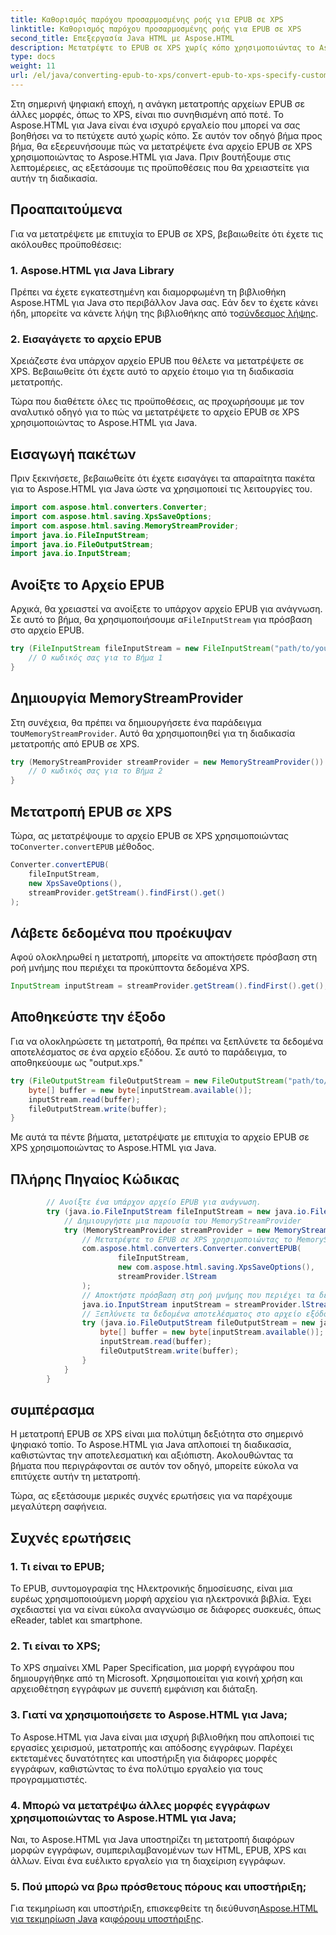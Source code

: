 ```yaml
---
title: Καθορισμός παρόχου προσαρμοσμένης ροής για EPUB σε XPS
linktitle: Καθορισμός παρόχου προσαρμοσμένης ροής για EPUB σε XPS
second_title: Επεξεργασία Java HTML με Aspose.HTML
description: Μετατρέψτε το EPUB σε XPS χωρίς κόπο χρησιμοποιώντας το Aspose.HTML για Java. Ακολουθήστε αυτόν τον οδηγό βήμα προς βήμα για μια απρόσκοπτη διαδικασία μετατροπής.
type: docs
weight: 11
url: /el/java/converting-epub-to-xps/convert-epub-to-xps-specify-custom-stream-provider/
---
```

Στη σημερινή ψηφιακή εποχή, η ανάγκη μετατροπής αρχείων EPUB σε άλλες μορφές, όπως το XPS, είναι πιο συνηθισμένη από ποτέ. Το Aspose.HTML για Java είναι ένα ισχυρό εργαλείο που μπορεί να σας βοηθήσει να το πετύχετε αυτό χωρίς κόπο. Σε αυτόν τον οδηγό βήμα προς βήμα, θα εξερευνήσουμε πώς να μετατρέψετε ένα αρχείο EPUB σε XPS χρησιμοποιώντας το Aspose.HTML για Java. Πριν βουτήξουμε στις λεπτομέρειες, ας εξετάσουμε τις προϋποθέσεις που θα χρειαστείτε για αυτήν τη διαδικασία.

## Προαπαιτούμενα

Για να μετατρέψετε με επιτυχία το EPUB σε XPS, βεβαιωθείτε ότι έχετε τις ακόλουθες προϋποθέσεις:

### 1. Aspose.HTML για Java Library

 Πρέπει να έχετε εγκατεστημένη και διαμορφωμένη τη βιβλιοθήκη Aspose.HTML για Java στο περιβάλλον Java σας. Εάν δεν το έχετε κάνει ήδη, μπορείτε να κάνετε λήψη της βιβλιοθήκης από το[σύνδεσμος λήψης](https://releases.aspose.com/html/java/).

### 2. Εισαγάγετε το αρχείο EPUB

Χρειάζεστε ένα υπάρχον αρχείο EPUB που θέλετε να μετατρέψετε σε XPS. Βεβαιωθείτε ότι έχετε αυτό το αρχείο έτοιμο για τη διαδικασία μετατροπής.

Τώρα που διαθέτετε όλες τις προϋποθέσεις, ας προχωρήσουμε με τον αναλυτικό οδηγό για το πώς να μετατρέψετε το αρχείο EPUB σε XPS χρησιμοποιώντας το Aspose.HTML για Java.

## Εισαγωγή πακέτων

Πριν ξεκινήσετε, βεβαιωθείτε ότι έχετε εισαγάγει τα απαραίτητα πακέτα για το Aspose.HTML για Java ώστε να χρησιμοποιεί τις λειτουργίες του.

```java
import com.aspose.html.converters.Converter;
import com.aspose.html.saving.XpsSaveOptions;
import com.aspose.html.saving.MemoryStreamProvider;
import java.io.FileInputStream;
import java.io.FileOutputStream;
import java.io.InputStream;
```

## Ανοίξτε το Αρχείο EPUB

 Αρχικά, θα χρειαστεί να ανοίξετε το υπάρχον αρχείο EPUB για ανάγνωση. Σε αυτό το βήμα, θα χρησιμοποιήσουμε α`FileInputStream` για πρόσβαση στο αρχείο EPUB.

```java
try (FileInputStream fileInputStream = new FileInputStream("path/to/your/input.epub")) {
    // Ο κωδικός σας για το Βήμα 1
}
```

## Δημιουργία MemoryStreamProvider

 Στη συνέχεια, θα πρέπει να δημιουργήσετε ένα παράδειγμα του`MemoryStreamProvider`. Αυτό θα χρησιμοποιηθεί για τη διαδικασία μετατροπής από EPUB σε XPS.

```java
try (MemoryStreamProvider streamProvider = new MemoryStreamProvider()) {
    // Ο κωδικός σας για το Βήμα 2
}
```

## Μετατροπή EPUB σε XPS

 Τώρα, ας μετατρέψουμε το αρχείο EPUB σε XPS χρησιμοποιώντας το`Converter.convertEPUB` μέθοδος.

```java
Converter.convertEPUB(
    fileInputStream,
    new XpsSaveOptions(),
    streamProvider.getStream().findFirst().get()
);
```

## Λάβετε δεδομένα που προέκυψαν

Αφού ολοκληρωθεί η μετατροπή, μπορείτε να αποκτήσετε πρόσβαση στη ροή μνήμης που περιέχει τα προκύπτοντα δεδομένα XPS.

```java
InputStream inputStream = streamProvider.getStream().findFirst().get();
```

## Αποθηκεύστε την έξοδο

Για να ολοκληρώσετε τη μετατροπή, θα πρέπει να ξεπλύνετε τα δεδομένα αποτελέσματος σε ένα αρχείο εξόδου. Σε αυτό το παράδειγμα, το αποθηκεύουμε ως "output.xps."

```java
try (FileOutputStream fileOutputStream = new FileOutputStream("path/to/your/output.xps")) {
    byte[] buffer = new byte[inputStream.available()];
    inputStream.read(buffer);
    fileOutputStream.write(buffer);
}
```

Με αυτά τα πέντε βήματα, μετατρέψατε με επιτυχία το αρχείο EPUB σε XPS χρησιμοποιώντας το Aspose.HTML για Java.

## Πλήρης Πηγαίος Κώδικας
```java
        // Ανοίξτε ένα υπάρχον αρχείο EPUB για ανάγνωση.
        try (java.io.FileInputStream fileInputStream = new java.io.FileInputStream(Resources.input("input.epub"))) {
            // Δημιουργήστε μια παρουσία του MemoryStreamProvider
            try (MemoryStreamProvider streamProvider = new MemoryStreamProvider()) {
                // Μετατρέψτε το EPUB σε XPS χρησιμοποιώντας το MemoryStreamProvider
                com.aspose.html.converters.Converter.convertEPUB(
                        fileInputStream,
                        new com.aspose.html.saving.XpsSaveOptions(),
                        streamProvider.lStream
                );
                // Αποκτήστε πρόσβαση στη ροή μνήμης που περιέχει τα δεδομένα που προέκυψαν
                java.io.InputStream inputStream = streamProvider.lStream.stream().findFirst().get();
                // Ξεπλύνετε τα δεδομένα αποτελέσματος στο αρχείο εξόδου
                try (java.io.FileOutputStream fileOutputStream = new java.io.FileOutputStream(Resources.output("output.xps"))) {
                    byte[] buffer = new byte[inputStream.available()];
                    inputStream.read(buffer);
                    fileOutputStream.write(buffer);
                }
            }
        }
```

## συμπέρασμα

Η μετατροπή EPUB σε XPS είναι μια πολύτιμη δεξιότητα στο σημερινό ψηφιακό τοπίο. Το Aspose.HTML για Java απλοποιεί τη διαδικασία, καθιστώντας την αποτελεσματική και αξιόπιστη. Ακολουθώντας τα βήματα που περιγράφονται σε αυτόν τον οδηγό, μπορείτε εύκολα να επιτύχετε αυτήν τη μετατροπή.

Τώρα, ας εξετάσουμε μερικές συχνές ερωτήσεις για να παρέχουμε μεγαλύτερη σαφήνεια.

## Συχνές ερωτήσεις

### 1. Τι είναι το EPUB;

Το EPUB, συντομογραφία της Ηλεκτρονικής δημοσίευσης, είναι μια ευρέως χρησιμοποιούμενη μορφή αρχείου για ηλεκτρονικά βιβλία. Έχει σχεδιαστεί για να είναι εύκολα αναγνώσιμο σε διάφορες συσκευές, όπως eReader, tablet και smartphone.

### 2. Τι είναι το XPS;

Το XPS σημαίνει XML Paper Specification, μια μορφή εγγράφου που δημιουργήθηκε από τη Microsoft. Χρησιμοποιείται για κοινή χρήση και αρχειοθέτηση εγγράφων με συνεπή εμφάνιση και διάταξη.

### 3. Γιατί να χρησιμοποιήσετε το Aspose.HTML για Java;

Το Aspose.HTML για Java είναι μια ισχυρή βιβλιοθήκη που απλοποιεί τις εργασίες χειρισμού, μετατροπής και απόδοσης εγγράφων. Παρέχει εκτεταμένες δυνατότητες και υποστήριξη για διάφορες μορφές εγγράφων, καθιστώντας το ένα πολύτιμο εργαλείο για τους προγραμματιστές.

### 4. Μπορώ να μετατρέψω άλλες μορφές εγγράφων χρησιμοποιώντας το Aspose.HTML για Java;

Ναι, το Aspose.HTML για Java υποστηρίζει τη μετατροπή διαφόρων μορφών εγγράφων, συμπεριλαμβανομένων των HTML, EPUB, XPS και άλλων. Είναι ένα ευέλικτο εργαλείο για τη διαχείριση εγγράφων.

### 5. Πού μπορώ να βρω πρόσθετους πόρους και υποστήριξη;

 Για τεκμηρίωση και υποστήριξη, επισκεφθείτε τη διεύθυνση[Aspose.HTML για τεκμηρίωση Java](https://reference.aspose.com/html/java/) και[φόρουμ υποστήριξης](https://forum.aspose.com/).



